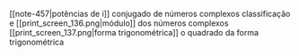 [[note-457|potências de i]]
conjugado de números complexos
classificação e [[print_screen_136.png|módulo]] dos números complexos
[[print_screen_137.png|forma trigonométrica]]
	o quadrado da forma trigonométrica
